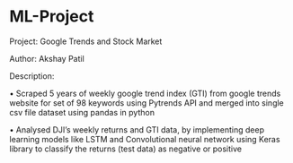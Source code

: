 # ML-Project


Project: Google Trends and Stock Market

Author: Akshay Patil

Description:

• Scraped 5 years of weekly google trend index (GTI) from google trends website for set of 98 keywords using Pytrends API and merged into single csv file dataset using pandas in python

• Analysed DJI’s weekly returns and GTI data, by implementing deep learning models like LSTM and Convolutional neural network using Keras library to classify the returns (test data) as negative or positive

